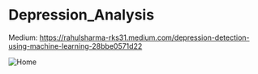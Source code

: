 # Depression_Analysis
Medium: https://rahulsharma-rks31.medium.com/depression-detection-using-machine-learning-28bbe0571d22

![Home](https://user-images.githubusercontent.com/27508314/112685661-e6030f00-8e9a-11eb-84d7-1328a3fe7a33.png)




